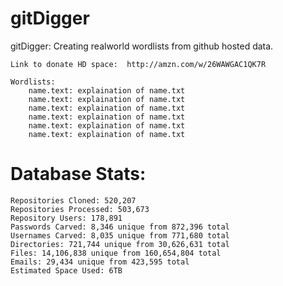 gitDigger
=========

gitDigger: Creating realworld wordlists from github hosted data.

    Link to donate HD space:  http://amzn.com/w/26WAWGAC1QK7R

    Wordlists:
		name.text: explaination of name.txt
		name.text: explaination of name.txt
		name.text: explaination of name.txt
		name.text: explaination of name.txt
		name.text: explaination of name.txt
		name.text: explaination of name.txt
		
Database Stats:
===============

	Repositories Cloned: 520,207
	Repositories Processed: 503,673
	Repository Users: 178,891
	Passwords Carved: 8,346 unique from 872,396 total
	Usernames Carved: 8,035 unique from 771,680 total
	Directories: 721,744 unique from 30,626,631 total
	Files: 14,106,838 unique from 160,654,804 total
	Emails: 29,434 unique from 423,595 total
	Estimated Space Used: 6TB
